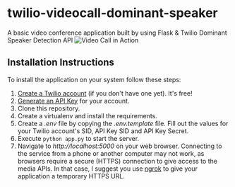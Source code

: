 # twilio-videocall-dominant-speaker
A basic video conference application built by using Flask &amp; Twilio Dominant Speaker Detection API
![Video Call in Action](https://github.com/abhimanyu-bitsgoa/twilio-videocall-dominant-speaker/blob/main/Twilio%20dominant%20speaker.GIF)

## Installation Instructions

To install the application on your system follow these steps:

1. [Create a Twilio account](http://www.twilio.com/referral/6HZdVE) (if you don't have one yet). It's free!
2. [Generate an API Key](https://www.twilio.com/console/project/api-keys) for your account.
3. Clone this repository.
4. Create a virtualenv and install the requirements.
5. Create a *.env* file by copying the *.env.template* file. Fill out the values for your Twilio account's SID, API Key SID and API Key Secret.
6. Execute `python app.py` to start the server.
7. Navigate to *http://localhost:5000* on your web browser. Connecting to the service from a phone or another computer may not work, as browsers require a secure (HTTPS) connection to give access to the media APIs. In that case, I suggest you use [ngrok](https://ngrok.com/) to give your application a temporary HTTPS URL.
